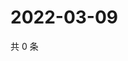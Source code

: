 # 2022-03-09

共 0 条

<!-- BEGIN WEIBO -->
<!-- 最后更新时间 Wed Mar 09 2022 12:19:28 GMT+0800 (China Standard Time) -->

<!-- END WEIBO -->
